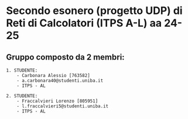 # Secondo esonero (progetto UDP) di Reti di Calcolatori (ITPS A-L) aa 24-25

## Gruppo composto da 2 membri:
    
    1. STUDENTE:
        - Carbonara Alessio [763582]
        - a.carbonara40@studenti.uniba.it
        - ITPS - AL
    
    2. STUDENTE: 
        - Fraccalvieri Lorenzo [805951]
        - l.fraccalvieri5@studenti.uniba.it
        - ITPS - AL